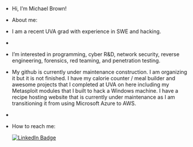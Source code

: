 - Hi, I’m Michael Brown!

- About me:

- I am a recent UVA grad with experience in SWE and hacking. 
- 
- I’m interested in programming, cyber R&D, network security, reverse engineering, forensics, red teaming, and penetration testing.

- My github is currently under maintenance construction. I am organizing it but it is not finished. I have my calorie counter / meal builder and awesome projects that I completed at UVA on here including my Metasploit modules that I built to hack a Windows machine. I have a recipe hosting website that is currently under maintenance as I am transitioning it from using Microsoft Azure to AWS. 
- 
- How to reach me: <div id="badges"> <a href="https://www.linkedin.com/in/michael-brown-5042581a3/"> <img src="https://img.shields.io/badge/LinkedIn-blue?style=for-the-badge&logo=linkedin&logoColor=white" alt="LinkedIn Badge"/> </a> </div>
